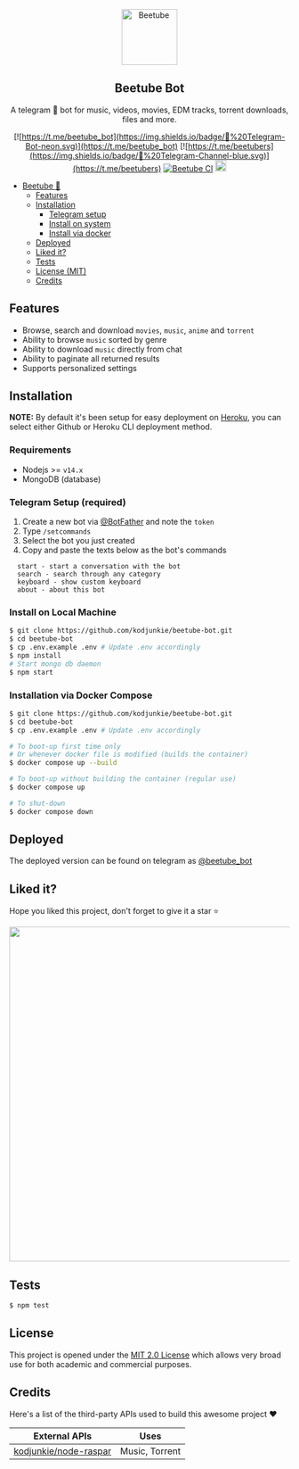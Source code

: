<div align="center">
  <img src="./assets/logo.png" alt="Beetube" height="100" width="auto"></a>
</div>

<div align="center">

<h2>Beetube Bot</h2>

A telegram 🤖 bot for music, videos, movies, EDM tracks, torrent downloads, files and more.

[![https://t.me/beetube_bot](https://img.shields.io/badge/🤖%20Telegram-Bot-neon.svg)](https://t.me/beetube_bot) [![https://t.me/beetubers](https://img.shields.io/badge/💬%20Telegram-Channel-blue.svg)](https://t.me/beetubers) [![Beetube CI](https://github.com/kodjunkie/beetube-bot/workflows/Beetube%20CI/badge.svg)](https://github.com/kodjunkie/beetube-bot/actions) <a href="https://github.com/kodjunkie/beetube-bot/blob/master/LICENSE"><img src="https://img.shields.io/badge/License-MIT-yellow.svg" alt="License: MIT" height="20"></a>

</div>

- [Beetube :bee:](#beetube)
  - [Features](#features)
  - [Installation](#installation)
    - [Telegram setup](#telegram+setup)
    - [Install on system](#install+system)
    - [Install via docker](#install+docker)
  - [Deployed](#deployed)
  - [Liked it?](#liked+it)
  - [Tests](#tests)
  - [License (MIT)](#license)
  - [Credits](#credits)

## Features

- Browse, search and download `movies`, `music`, `anime` and `torrent`
- Ability to browse `music` sorted by genre
- Ability to download `music` directly from chat
- Ability to paginate all returned results
- Supports personalized settings

## Installation

**NOTE:** By default it's been setup for easy deployment on <a href="https://heroku.com/" target="_blank">Heroku</a>, you can select either Github or Heroku CLI deployment method.

### Requirements

- Nodejs >= `v14.x`
- MongoDB (database)

<a name="telegram+setup"></a>

### Telegram Setup (required)

1.  Create a new bot via <a href="https://telegram.me/BotFather" target="_blank">@BotFather</a> and note the `token`
2.  Type `/setcommands`
3.  Select the bot you just created
4.  Copy and paste the texts below as the bot's commands

```
  start - start a conversation with the bot
  search - search through any category
  keyboard - show custom keyboard
  about - about this bot
```

<a name="install+system"></a>

### Install on Local Machine

```bash
$ git clone https://github.com/kodjunkie/beetube-bot.git
$ cd beetube-bot
$ cp .env.example .env # Update .env accordingly
$ npm install
# Start mongo db daemon
$ npm start
```

<a name="install+docker"></a>

### Installation via Docker Compose

```bash
$ git clone https://github.com/kodjunkie/beetube-bot.git
$ cd beetube-bot
$ cp .env.example .env # Update .env accordingly

# To boot-up first time only
# Or whenever docker file is modified (builds the container)
$ docker compose up --build

# To boot-up without building the container (regular use)
$ docker compose up

# To shut-down
$ docker compose down
```

## Deployed

The deployed version can be found on telegram as <a href="https://t.me/beetube_bot" target="_blank">@beetube_bot</a>

<a name="liked+it"></a>

## Liked it?

Hope you liked this project, don't forget to give it a star ⭐

<div align="center">
  <a href="https://starchart.cc/kodjunkie/beetube-bot">
    <img src="https://starchart.cc/kodjunkie/beetube-bot.svg" width="600px">
  </a>
</div>

## Tests

```bash
$ npm test
```

## License

This project is opened under the <a href="https://github.com/kodjunkie/beetube-bot/blob/master/LICENSE" target="_blank">MIT 2.0 License</a> which allows very broad use for both academic and commercial purposes.

## Credits

Here's a list of the third-party APIs used to build this awesome project ❤️

| External APIs                                                                                | Uses           |
| -------------------------------------------------------------------------------------------- | -------------- |
| <a href="https://github.com/kodjunkie/node-raspar" target="_blank">kodjunkie/node-raspar</a> | Music, Torrent |
